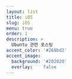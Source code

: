```yaml
---
layout: list
title: iOS
slug: iOS
menu: true
order: 1
description: >
  Ubuntu 관련 포스팅
accent_color: '#268bd2'
accent_image:
  background: '#202020'
  overlay:    false
---
```

